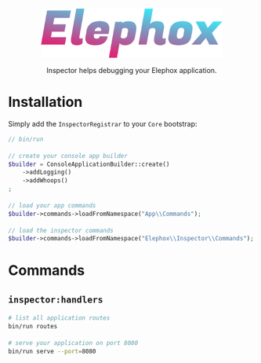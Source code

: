 <p align=center>
  <img src="https://raw.githubusercontent.com/elephox-dev/.github/main/profile/logo.svg" alt="Elephox Logo" height=100>
</p>

<p align=center>
  Inspector helps debugging your Elephox application.
</p>

# Installation

Simply add the `InspectorRegistrar` to your `Core` bootstrap:

```php
// bin/run

// create your console app builder
$builder = ConsoleApplicationBuilder::create()
	->addLogging()
	->addWhoops()
;

// load your app commands
$builder->commands->loadFromNamespace("App\\Commands");

// load the inspector commands
$builder->commands->loadFromNamespace("Elephox\\Inspector\\Commands");
```

# Commands

## `inspector:handlers`

```bash
# list all application routes
bin/run routes

# serve your application on port 8080
bin/run serve --port=8080
```
